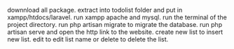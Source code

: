 
downnload all package.
extract into todolist folder and put in xampp/htdocs/laravel.
run xampp apache and mysql.
run the terminal of the project directory.
run php artisan migrate to migrate the database.
run php artisan serve and open the http link to the website.
create new list to insert new list.
edit to edit list name or delete to delete the list. 
